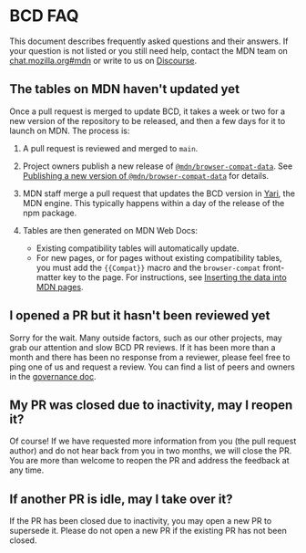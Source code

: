 # BCD FAQ

This document describes frequently asked questions and their answers. If your question is not listed or you still need help, contact the MDN team on [chat.mozilla.org#mdn](https://chat.mozilla.org/#/room/#mdn:mozilla.org) or write to us on [Discourse](https://discourse.mozilla-community.org/c/mdn).

## The tables on MDN haven't updated yet

Once a pull request is merged to update BCD, it takes a week or two for a new version of the repository to be released, and then a few days for it to launch on MDN. The process is:

1. A pull request is reviewed and merged to `main`.
2. Project owners publish a new release of [`@mdn/browser-compat-data`](https://www.npmjs.com/package/@mdn/browser-compat-data).
   See [Publishing a new version of `@mdn/browser-compat-data`](publishing.md) for details.
3. MDN staff merge a pull request that updates the BCD version in [Yari](https://github.com/mdn/yari), the MDN engine. This typically happens within a day of the release of the npm package.
4. Tables are then generated on MDN Web Docs:

   - Existing compatibility tables will automatically update.
   - For new pages, or for pages without existing compatibility tables, you must add the `{{Compat}}` macro and the `browser-compat` front-matter key to the page.
     For instructions, see [Inserting the data into MDN pages](https://developer.mozilla.org/en-US/docs/MDN/Structures/Compatibility_tables#inserting_the_data_into_mdn_pages).

## I opened a PR but it hasn't been reviewed yet

Sorry for the wait. Many outside factors, such as our other projects, may grab our attention and slow BCD PR reviews. If it has been more than a month and there has been no response from a reviewer, please feel free to ping one of us and request a review. You can find a list of peers and owners in the [governance doc](../GOVERNANCE.md).

## My PR was closed due to inactivity, may I reopen it?

Of course! If we have requested more information from you (the pull request author) and do not hear back from you in two months, we will close the PR. You are more than welcome to reopen the PR and address the feedback at any time.

## If another PR is idle, may I take over it?

If the PR has been closed due to inactivity, you may open a new PR to supersede it. Please do not open a new PR if the existing PR has not been closed.
